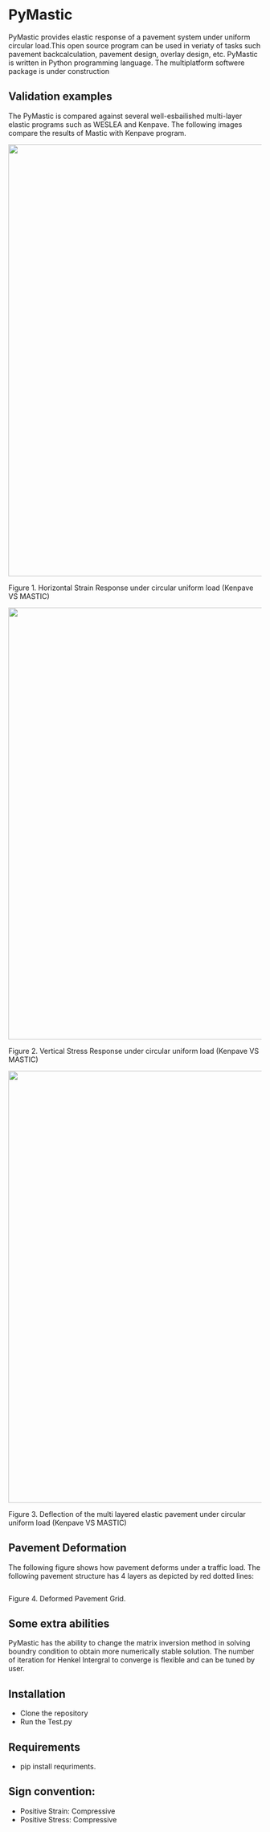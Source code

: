 # PyMastic
PyMastic provides elastic response of a pavement system under uniform circular load.This open source program can be used in veriaty of tasks such pavement backcalculation, pavement design, overlay design, etc. PyMastic is written in Python programming language. The multiplatform softwere package is under construction



## Validation examples
The PyMastic is compared against several well-esbailished multi-layer elastic programs such as WESLEA and Kenpave. The following images compare the results of Mastic with Kenpave program.

<p>
    <img src="./Images/Figure_2.png" alt align="center" height="860" width="674" >
</p>
<p>
    Figure 1. Horizontal Strain Response under circular uniform load (Kenpave VS MASTIC)
</p>



<p>
    <img src="./Images/Figure_3.png" alt align="center" height="860" width="674" >
</p>
<p>
    Figure 2. Vertical Stress Response under circular uniform load (Kenpave VS MASTIC)
</p>


<p>
    <img src="./Images/Figure_1.png" alt align="center" height="860" width="674" >
</p>
<p>
    Figure 3. Deflection of the multi layered elastic pavement under circular uniform load (Kenpave VS MASTIC)
</p>


## Pavement Deformation
The following figure shows how pavement deforms under a traffic load. The following pavement structure has 4 layers as depicted by red dotted lines:

<p>
    <img src="./Images/Figure_4.png" alt align="center"  >
</p>
<p>
    Figure 4. Deformed Pavement Grid.
</p>

## Some extra abilities
PyMastic has the ability to change the matrix inversion method in solving boundry condition to obtain more numerically stable solution. 
The number of iteration for Henkel Intergral to converge is flexible and can be tuned by user. 

## Installation
- Clone the repository
- Run the Test.py

## Requirements
- pip install requriments.

## Sign convention:
- Positive Strain: Compressive
- Positive Stress: Compressive
